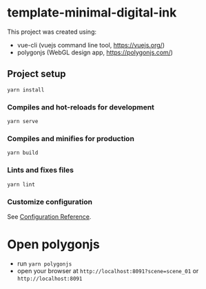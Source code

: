 # template-minimal-digital-ink

This project was created using:

- vue-cli (vuejs command line tool, https://vuejs.org/)
- polygonjs (WebGL design app, https://polygonjs.com/)

## Project setup

```
yarn install
```

### Compiles and hot-reloads for development

```
yarn serve
```

### Compiles and minifies for production

```
yarn build
```

### Lints and fixes files

```
yarn lint
```

### Customize configuration

See [Configuration Reference](https://cli.vuejs.org/config/).

# Open polygonjs

- run `yarn polygonjs`
- open your browser at `http://localhost:8091?scene=scene_01` or `http://localhost:8091`
